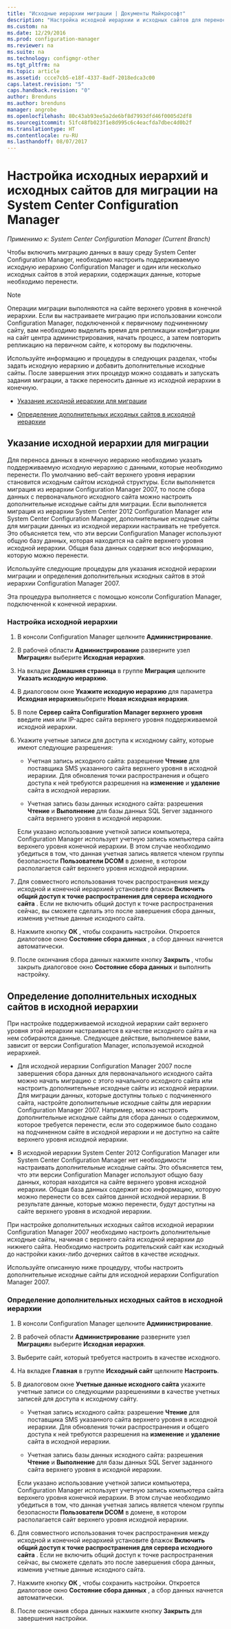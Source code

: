 ```yaml
---
title: "Исходные иерархии миграции | Документы Майкрософт"
description: "Настройка исходной иерархии и исходных сайтов для переноса данных в среду System Center Configuration Manager."
ms.custom: na
ms.date: 12/29/2016
ms.prod: configuration-manager
ms.reviewer: na
ms.suite: na
ms.technology: configmgr-other
ms.tgt_pltfrm: na
ms.topic: article
ms.assetid: ccce7cb5-e18f-4337-8adf-2018edca3c00
caps.latest.revision: "5"
caps.handback.revision: "0"
author: Brenduns
ms.author: brenduns
manager: angrobe
ms.openlocfilehash: 80c43ab93ee5a2de6bf8d7993dfd46f0005d2df8
ms.sourcegitcommit: 51fc48fb023f1e8d995c6c4eacfda7dbec4d0b2f
ms.translationtype: HT
ms.contentlocale: ru-RU
ms.lasthandoff: 08/07/2017
---
```

# <a name="configure-source-hierarchies-and-source-sites-for-migration-to-system-center-configuration-manager"></a>Настройка исходных иерархий и исходных сайтов для миграции на System Center Configuration Manager

*Применимо к: System Center Configuration Manager (Current Branch)*

Чтобы включить миграцию данных в вашу среду System Center Configuration Manager, необходимо настроить поддерживаемую исходную иерархию Configuration Manager и один или несколько исходных сайтов в этой иерархии, содержащих данные, которые необходимо перенести.  

> [!NOTE]  
>  Операции миграции выполняются на сайте верхнего уровня в конечной иерархии. Если вы настраиваете миграцию при использовании консоли Configuration Manager, подключенной к первичному подчиненному сайту, вам необходимо выделить время для репликации конфигурации на сайт центра администрирования, начать процесс, а затем повторить репликацию на первичном сайте, к которому вы подключены.  

 Используйте информацию и процедуры в следующих разделах, чтобы задать исходную иерархию и добавить дополнительные исходные сайты. После завершения этих процедур можно создавать и запускать задания миграции, а также переносить данные из исходной иерархии в конечную.  

-   [Указание исходной иерархии для миграции](#BKBM_ConfigSrcHierarchy)  

-   [Определение дополнительных исходных сайтов в исходной иерархии](#BKBM_ConfigSrcSites)  

##  <a name="BKBM_ConfigSrcHierarchy"></a> Указание исходной иерархии для миграции  
 Для переноса данных в конечную иерархию необходимо указать поддерживаемую исходную иерархию с данными, которые необходимо перенести. По умолчанию веб-сайт верхнего уровня иерархии становится исходным сайтом исходной структуры. Если выполняется миграция из иерархии Configuration Manager 2007, то после сбора данных с первоначального исходного сайта можно настроить дополнительные исходные сайты для миграции. Если выполняется миграция из иерархии System Center 2012 Configuration Manager или System Center Configuration Manager, дополнительные исходные сайты для миграции данных из исходной иерархии настраивать не требуется. Это объясняется тем, что эти версии Configuration Manager используют общую базу данных, которая находится на сайте верхнего уровня исходной иерархии. Общая база данных содержит всю информацию, которую можно перенести.  

 Используйте следующие процедуры для указания исходной иерархии миграции и определения дополнительных исходных сайтов в этой иерархии Configuration Manager 2007.  

 Эта процедура выполняется с помощью консоли Configuration Manager, подключенной к конечной иерархии.  

### <a name="to-configure-a-source-hierarchy"></a>Настройка исходной иерархии   

1.  В консоли Configuration Manager щелкните **Администрирование**.  

2.  В рабочей области **Администрирование** разверните узел **Миграция**и выберите **Исходная иерархия**.  

3.  На вкладке **Домашняя страница** в группе **Миграция** щелкните **Указать исходную иерархию**.  

4.  В диалоговом окне **Укажите исходную иерархию** для параметра **Исходная иерархия**выберите **Новая исходная иерархия**.  

5.  В поле **Сервер сайта Configuration Manager верхнего уровня** введите имя или IP-адрес сайта верхнего уровня поддерживаемой исходной иерархии.  

6.  Укажите учетные записи для доступа к исходному сайту, которые имеют следующие разрешения:  

    -   Учетная запись исходного сайта: разрешение **Чтение** для поставщика SMS указанного сайта верхнего уровня в исходной иерархии. Для обновления точки распространения и общего доступа к ней требуются разрешения на **изменение** и **удаление** сайта в исходной иерархии.

    -   Учетная запись базы данных исходного сайта: разрешения **Чтение** и **Выполнение** для базы данных SQL Server заданного сайта верхнего уровня в исходной иерархии.  

     Если указано использование учетной записи компьютера, Configuration Manager использует учетную запись компьютера сайта верхнего уровня конечной иерархии. В этом случае необходимо убедиться в том, что данная учетная запись является членом группы безопасности **Пользователи DCOM** в домене, в котором располагается сайт верхнего уровня исходной иерархии.  

7.  Для совместного использования точек распространения между исходной и конечной иерархией установите флажок **Включить общий доступ к точке распространения для сервера исходного сайта** . Если не включить общий доступ к точке распространения сейчас, вы сможете сделать это после завершения сбора данных, изменив учетные данные исходного сайта.  

8.  Нажмите кнопку **ОК** , чтобы сохранить настройки. Откроется диалоговое окно **Состояние сбора данных** , а сбор данных начнется автоматически.  

9. После окончания сбора данных нажмите кнопку **Закрыть** , чтобы закрыть диалоговое окно **Состояние сбора данных** и выполнить настройку.  

##  <a name="BKBM_ConfigSrcSites"></a> Определение дополнительных исходных сайтов в исходной иерархии  
 При настройке поддерживаемой исходной иерархии сайт верхнего уровня этой иерархии настраивается в качестве исходного сайта и на нем собираются данные. Следующее действие, выполняемое вами, зависит от версии Configuration Manager, используемой исходной иерархией.  

-   Для исходной иерархии Configuration Manager 2007 после завершения сбора данных для первоначального исходного сайта можно начать миграцию с этого начального исходного сайта или настроить дополнительные исходные сайты из исходной иерархии. Для миграции данных, которые доступны только с подчиненного сайта, настройте дополнительные исходные сайты для иерархии Configuration Manager 2007. Например, можно настроить дополнительные исходные сайты для сбора данных о содержимом, которое требуется перенести, если это содержимое было создано на подчиненном сайте в исходной иерархии и не доступно на сайте верхнего уровня исходной иерархии.  

-   В исходной иерархии System Center 2012 Configuration Manager или System Center Configuration Manager нет необходимости настраивать дополнительные исходные сайты. Это объясняется тем, что эти версии Configuration Manager используют общую базу данных, которая находится на сайте верхнего уровня исходной иерархии. Общая база данных содержит всю информацию, которую можно перенести со всех сайтов данной исходной иерархии. В результате данные, которые можно перенести, будут доступны на сайте верхнего уровня в исходной иерархии.  

При настройке дополнительных исходных сайтов исходной иерархии Configuration Manager 2007 необходимо настроить дополнительные исходные сайты, начиная с верхнего сайта исходной иерархии до нижнего сайта. Необходимо настроить родительский сайт как исходный до настройки каких-либо дочерних сайтов в качестве исходных.  

Используйте описанную ниже процедуру, чтобы настроить дополнительные исходные сайты для исходной иерархии Configuration Manager 2007.  

### <a name="to-identify-additional-source-sites-in-the-source-hierarchy"></a>Определение дополнительных исходных сайтов в исходной иерархии 

1.  В консоли Configuration Manager щелкните **Администрирование**.  

2.  В рабочей области **Администрирование** разверните узел **Миграция**и выберите **Исходная иерархия**.  

3.  Выберите сайт, который требуется настроить в качестве исходного.  

4.  На вкладке **Главная** в группе **Исходный сайт** щелкните **Настроить**.  

5.  В диалоговом окне **Учетные данные исходного сайта** укажите учетные записи со следующими разрешениями в качестве учетных записей для доступа к исходному сайту.  

    -   Учетная запись исходного сайта: разрешение **Чтение** для поставщика SMS указанного сайта верхнего уровня в исходной иерархии. Для обновления точки распространения и общего доступа к ней требуются разрешения на **изменение** и **удаление** сайта в исходной иерархии.  

    -   Учетная запись базы данных исходного сайта: разрешения **Чтение** и **Выполнение** для базы данных SQL Server заданного сайта верхнего уровня в исходной иерархии.  

    Если указано использование учетной записи компьютера, Configuration Manager использует учетную запись компьютера сайта верхнего уровня конечной иерархии. В этом случае необходимо убедиться в том, что данная учетная запись является членом группы безопасности **Пользователи DCOM** в домене, в котором располагается сайт верхнего уровня исходной иерархии.  

6.  Для совместного использования точек распространения между исходной и конечной иерархией установите флажок **Включить общий доступ к точке распространения для сервера исходного сайта** . Если не включить общий доступ к точке распространения сейчас, вы сможете сделать это после завершения сбора данных, изменив учетные данные исходного сайта.  

7. Нажмите кнопку **ОК** , чтобы сохранить настройки. Откроется диалоговое окно **Состояние сбора данных** , а сбор данных начнется автоматически.  

8.  После окончания сбора данных нажмите кнопку **Закрыть** для завершения настройки.  
